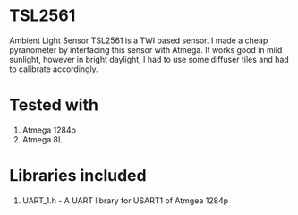 # TSL2561
Ambient Light Sensor TSL2561 is a TWI based sensor. I made a cheap pyranometer by interfacing this sensor with Atmega. It works good in mild sunlight, however in bright daylight, I had to use some diffuser tiles and had to calibrate accordingly.

# Tested with
  1. Atmega 1284p
  2. Atmega 8L
  
# Libraries included
  1. UART_1.h - A UART library for USART1 of Atmgea 1284p
